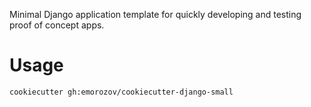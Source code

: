 Minimal Django application template for quickly developing and testing proof of concept apps.

# Usage

```
cookiecutter gh:emorozov/cookiecutter-django-small
```

